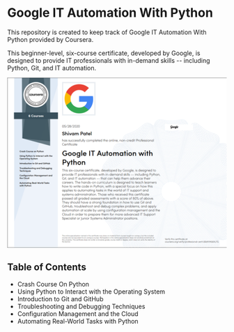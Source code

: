 Google IT Automation With Python
================================

This repository is created to keep track of Google IT Automation With Python provided by Coursera. 

This beginner-level, six-course certificate, developed by Google, is designed to provide IT professionals with in-demand skills -- including Python, Git, and IT automation.

![final_certificate](assets/final_certificate.png)

Table of Contents
------------------

- Crash Course On Python
- Using Python to Interact with the Operating System
- Introduction to Git and GitHub
- Troubleshooting and Debugging Techniques
- Configuration Management and the Cloud
- Automating Real-World Tasks with Python
